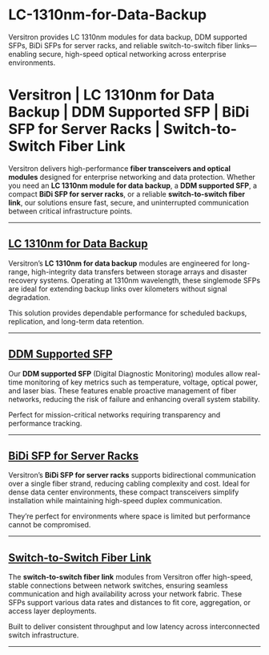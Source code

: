 # LC-1310nm-for-Data-Backup
Versitron provides LC 1310nm modules for data backup, DDM supported SFPs, BiDi SFPs for server racks, and reliable switch-to-switch fiber links—enabling secure, high-speed optical networking across enterprise environments.
# Versitron | LC 1310nm for Data Backup | DDM Supported SFP | BiDi SFP for Server Racks | Switch-to-Switch Fiber Link

Versitron delivers high-performance **fiber transceivers and optical modules** designed for enterprise networking and data protection. Whether you need an **LC 1310nm module for data backup**, a **DDM supported SFP**, a compact **BiDi SFP for server racks**, or a reliable **switch-to-switch fiber link**, our solutions ensure fast, secure, and uninterrupted communication between critical infrastructure points.

---

## [LC 1310nm for Data Backup](https://www.versitron.com/products/fe2mm-small-formfactor-pluggable-transceivers-lifetime-warranty-9)  
Versitron’s **LC 1310nm for data backup** modules are engineered for long-range, high-integrity data transfers between storage arrays and disaster recovery systems. Operating at 1310nm wavelength, these singlemode SFPs are ideal for extending backup links over kilometers without signal degradation.

This solution provides dependable performance for scheduled backups, replication, and long-term data retention.

---

## [DDM Supported SFP](https://www.versitron.com/products/fe10sm-small-formfactor-pluggable-transceivers-lifetime-warranty-10)  
Our **DDM supported SFP** (Digital Diagnostic Monitoring) modules allow real-time monitoring of key metrics such as temperature, voltage, optical power, and laser bias. These features enable proactive management of fiber networks, reducing the risk of failure and enhancing overall system stability.

Perfect for mission-critical networks requiring transparency and performance tracking.

---

## [BiDi SFP for Server Racks](https://www.versitron.com/products/gb10sm-small-formfactor-pluggable-transceivers-lifetime-warranty-3)  
Versitron’s **BiDi SFP for server racks** supports bidirectional communication over a single fiber strand, reducing cabling complexity and cost. Ideal for dense data center environments, these compact transceivers simplify installation while maintaining high-speed duplex communication.

They’re perfect for environments where space is limited but performance cannot be compromised.

---

## [Switch-to-Switch Fiber Link](https://www.versitron.com/products/gbmm-small-formfactor-pluggable-transceivers-lifetime-warranty-1)  
The **switch-to-switch fiber link** modules from Versitron offer high-speed, stable connections between network switches, ensuring seamless communication and high availability across your network fabric. These SFPs support various data rates and distances to fit core, aggregation, or access layer deployments.

Built to deliver consistent throughput and low latency across interconnected switch infrastructure.

---
